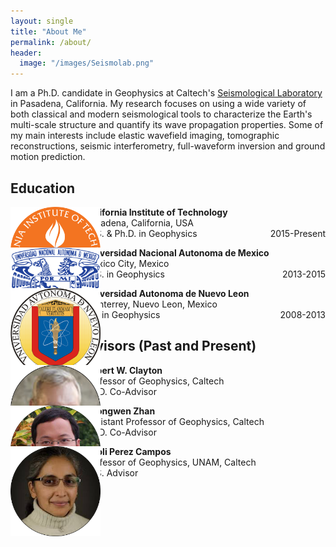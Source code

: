 ```yaml
---
layout: single
title: "About Me"
permalink: /about/
header:
  image: "/images/Seismolab.png"
---
```


I am a Ph.D. candidate in Geophysics at Caltech's [Seismological Laboratory](http://www.seismolab.caltech.edu) in Pasadena, California. My research focuses on using a wide variety of both classical and modern seismological tools to characterize the Earth's multi-scale structure and quantify its wave propagation properties. Some of my main interests include elastic wavefield imaging, tomographic reconstructions, seismic interferometry, full-waveform inversion and ground motion prediction.

## Education
<div id="over" style="position:absolute; width:15%; height:auto" alt="Caltech">
  <img src="/images/CALTECH_LOGO.png">
</div>

<p style="margin-left: 120px"><b>California Institute of Technology</b><br>Pasadena, California, USA<br>M.S. & Ph.D. in Geophysics<p2 style="float: right">2015-Present</p2></p>

<div id="over" style="position:absolute; width:15%; height:auto" alt="UNAM">
  <img src="/images/UNAM_LOGO.png">
</div>

<p style="margin-left: 120px"><b>Universidad Nacional Autonoma de Mexico</b><br>Mexico City, Mexico<br>M.S. in Geophysics<p2 style="float: right">2013-2015</p2></p>

<div id="over" style="position:absolute; width:15%; height:auto" alt="UANL">
  <img src="/images/UANL_LOGO.png">
</div>

<p style="margin-left: 120px"><b>Universidad Autonoma de Nuevo Leon</b><br>Monterrey, Nuevo Leon, Mexico<br>B.S in Geophysics<p2 style="float: right">2008-2013</p2></p>

## Academic Advisors (Past and Present)
<div id="over" style="position:absolute; width:15%; height:auto" alt="Clayton">
  <img src="/images/Clayton.png">
</div>

<p style="margin-left: 120px"><b>Robert W. Clayton</b><br>Professor of Geophysics, Caltech<br>Ph.D. Co-Advisor</p>

<div id="over" style="position:absolute; width:15%; height:auto" alt="Zhan">
  <img src="/images/Zhongwen_Zhan.png">
</div>

<p style="margin-left: 120px"><b>Zhongwen Zhan</b><br>Assistant Professor of Geophysics, Caltech<br>Ph.D. Co-Advisor</p>

<div id="over" style="position:absolute; width:15%; height:auto" alt="Xyoli">
  <img src="/images/Xyoli.png">
</div>

<p style="margin-left: 120px"><b>Xyoli Perez Campos</b><br>Professor of Geophysics, UNAM, Caltech<br>M.S. Advisor</p>
